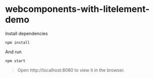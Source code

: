 # webcomponents-with-litelement-demo

Install dependencies
```
npm install
```

And run 
```
npm start
```
> Open http://localhost:8080 to view it in the browser.
